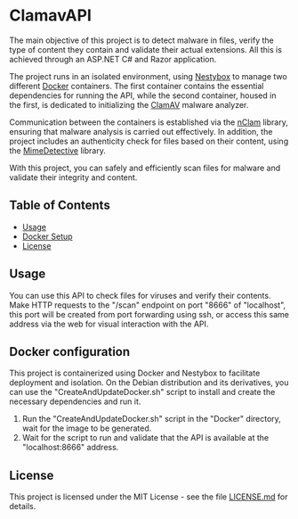 # ClamavAPI

The main objective of this project is to detect malware in files, verify the type of content they contain and validate their actual extensions. All this is achieved through an ASP.NET C# and Razor application.

The project runs in an isolated environment, using [Nestybox](https://github.com/nestybox/sysbox) to manage two different [Docker](https://www.docker.com/) containers. The first container contains the essential dependencies for running the API, while the second container, housed in the first, is dedicated to initializing the [ClamAV](https://www.clamav.net/) malware analyzer.

Communication between the containers is established via the [nClam](https://github.com/tekmaven/nClam) library, ensuring that malware analysis is carried out effectively. In addition, the project includes an authenticity check for files based on their content, using the [MimeDetective](https://github.com/MediatedCommunications/Mime-Detective) library.

With this project, you can safely and efficiently scan files for malware and validate their integrity and content.

## Table of Contents
- [Usage](#usage)
- [Docker Setup](#docker-configuration)
- [License](#license)

## Usage

You can use this API to check files for viruses and verify their contents. Make HTTP requests to the "/scan" endpoint on port "8666" of "localhost", this port will be created from port forwarding using ssh, or access this same address via the web for visual interaction with the API.

## Docker configuration

This project is containerized using Docker and Nestybox to facilitate deployment and isolation. On the Debian distribution and its derivatives, you can use the "CreateAndUpdateDocker.sh" script to install and create the necessary dependencies and run it.

1. Run the "CreateAndUpdateDocker.sh" script in the "Docker" directory, wait for the image to be generated.
2. Wait for the script to run and validate that the API is available at the "localhost:8666" address.

## License

This project is licensed under the MIT License - see the file [LICENSE.md](LICENSE.md) for details.
